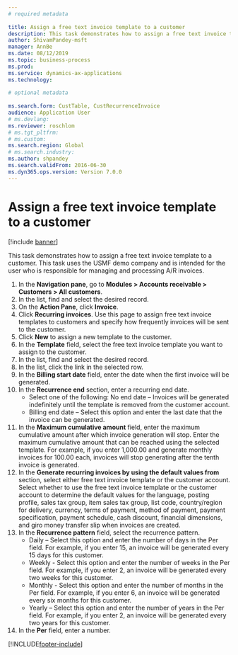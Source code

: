 ```yaml
--- 
# required metadata 
 
title: Assign a free text invoice template to a customer
description: This task demonstrates how to assign a free text invoice template to a customer. 
author: ShivamPandey-msft
manager: AnnBe 
ms.date: 08/12/2019
ms.topic: business-process 
ms.prod:  
ms.service: dynamics-ax-applications 
ms.technology:  
 
# optional metadata 
 
ms.search.form: CustTable, CustRecurrenceInvoice   
audience: Application User 
# ms.devlang:  
ms.reviewer: roschlom
# ms.tgt_pltfrm:  
# ms.custom:  
ms.search.region: Global
# ms.search.industry: 
ms.author: shpandey
ms.search.validFrom: 2016-06-30 
ms.dyn365.ops.version: Version 7.0.0 
---
```

# Assign a free text invoice template to a customer

[!include [banner](../../includes/banner.md)]

This task demonstrates how to assign a free text invoice template to a customer. This task uses the USMF demo company and is intended for the user who is responsible for managing and processing A/R invoices.

1. In the **Navigation pane**, go to **Modules > Accounts receivable > Customers > All customers**.
2. In the list, find and select the desired record.
3. On the **Action Pane**, click **Invoice**.
4. Click **Recurring invoices**. Use this page to assign free text invoice templates to customers and specify how frequently invoices will be sent to the customer.  
5. Click **New** to assign a new template to the customer.
6. In the **Template** field, select the free text invoice template you want to assign to the customer.
7. In the list, find and select the desired record.
8. In the list, click the link in the selected row.
9. In the **Billing start date** field, enter the date when the first invoice will be generated.
10. In the **Recurrence end** section, enter a recurring end date.  
    * Select one of the following: No end date – Invoices will be generated indefinitely until the template is removed from the customer account.
    * Billing end date – Select this option and enter the last date that the invoice can be generated.  
11. In the **Maximum cumulative amount** field, enter the maximum cumulative amount after which invoice generation will stop. Enter the maximum cumulative amount that can be reached using the selected template. For example, if you enter 1,000.00 and generate monthly invoices for 100.00 each, invoices will stop generating after the tenth invoice is generated.  
12. In the **Generate recurring invoices by using the default values from** section, select either free text invoice template or the customer account. Select whether to use the free text invoice template or the customer account to determine the default values for the language, posting profile, sales tax group, item sales tax group, list code, country/region for delivery, currency, terms of payment, method of payment, payment specification, payment schedule, cash discount, financial dimensions, and giro money transfer slip when invoices are created.  
13. In the **Recurrence pattern** field, select the recurrence pattern.
    + Daily – Select this option and enter the number of days in the Per field. For example, if you enter 15, an invoice will be generated every 15 days for this customer.
    + Weekly - Select this option and enter the number of weeks in the Per field. For example, if you enter 2, an invoice will be generated every two weeks for this customer.
    + Monthly - Select this option and enter the number of months in the Per field. For example, if you enter 6, an invoice will be generated every six months for this customer.
    + Yearly – Select this option and enter the number of years in the Per field. For example, if you enter 2, an invoice will be generated every two years for this customer.  
14. In the **Per** field, enter a number.



[!INCLUDE[footer-include](../../../includes/footer-banner.md)]